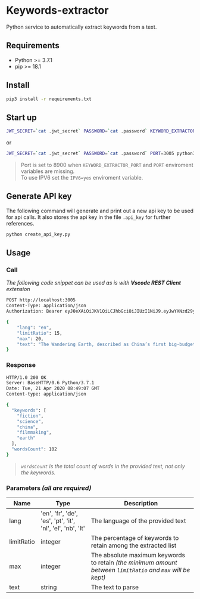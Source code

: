 # Keywords-extractor

Python service to automatically extract keywords from a text.


## Requirements

- Python >= 3.7.1
- pip >= 18.1


## Install

```bash
pip3 install -r requirements.txt
```

## Start up

```bash
JWT_SECRET=`cat .jwt_secret` PASSWORD=`cat .password` KEYWORD_EXTRACTOR_PORT=3005 python3 server.py
```
or

```bash
JWT_SECRET=`cat .jwt_secret` PASSWORD=`cat .password` PORT=3005 python3 server.py
```

> Port is set to 8900 when `KEYWORD_EXTRACTOR_PORT` and `PORT` enviroment variables are missing.<br/>
> To use IPV6 set the `IPV6=yes` enviroment variable.


## Generate API key

The following command will generate and print out a new api key to be used for api calls.
It also stores the api key in the file `.api_key` for further references.

```bash
python create_api_key.py
```

## Usage

### Call

_The following code snippet can be used as is with **Vscode REST Client** extension_

```bash
POST http://localhost:3005
Content-Type: application/json
Authorization: Bearer eyJ0eXAiOiJKV1QiLCJhbGciOiJIUzI1NiJ9.eyJwYXNzd29yZCI6ImMzYTBhODM1LWY0OWEtNDJiNi04NzEzLWFkMTA3OTkzOWViZSJ9.x77HXBgnPgvq7aGKpLqB8Q8lcMTbjtMJhIPTQygLxjc

{
	"lang": "en",
	"limitRatio": 15,
	"max": 20,
	"text": "The Wandering Earth, described as China’s first big-budget science fiction thriller, quietly made it onto screens at AMC theaters in North America this weekend, and it shows a new side of Chinese filmmaking — one focused toward futuristic spectacles rather than China’s traditionally grand, massive historical epics. At the same time, The Wandering Earth feels like a throwback to a few familiar eras of American filmmaking. While the film’s cast, setting, and tone are all Chinese, longtime science fiction fans are going to see a lot on the screen that reminds them of other movies, for better or worse."
}
```

### Response

```bash
HTTP/1.0 200 OK
Server: BaseHTTP/0.6 Python/3.7.1
Date: Tue, 21 Apr 2020 08:49:07 GMT
Content-type: application/json

{
  "keywords": [
    "fiction",
    "science",
    "china",
    "filmmaking",
    "earth"
  ],
  "wordsCount": 102
}
```

> _`wordsCount` is the total count of words in the provided text, not only the keywords._

### Parameters _(all are required)_

| Name | Type | Description |
|------|------|-------------|
| lang | 'en', 'fr', 'de', 'es', 'pt', 'it', 'nl', 'el', 'nb', 'lt' | The language of the provided text |
| limitRatio | integer | The percentage of keywords to retain among the extracted list
| max | integer | The absolute maximum keywords to retain _(the minimum amount between `limitRatio` and `max` will be kept)_
| text | string | The text to parse |
